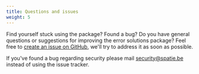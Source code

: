 ```yaml
---
title: Questions and issues
weight: 5
---
```


Find yourself stuck using the package? Found a bug? Do you have general questions or suggestions for improving the error solutions package? Feel free to [create an issue on GitHub](https://github.com/spatie/laravel-error-solutions/issues), we'll try to address it as soon as possible.

If you've found a bug regarding security please mail [security@spatie.be](mailto:security@spatie.be) instead of using the issue tracker.
